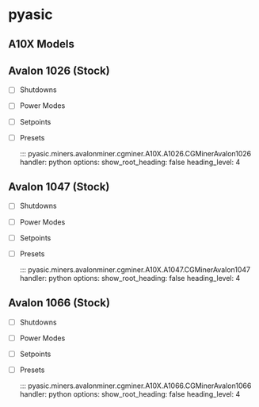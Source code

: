 # pyasic
## A10X Models

## Avalon 1026 (Stock)

- [ ] Shutdowns
- [ ] Power Modes
- [ ] Setpoints
- [ ] Presets

    ::: pyasic.miners.avalonminer.cgminer.A10X.A1026.CGMinerAvalon1026
    handler: python
    options:
        show_root_heading: false
        heading_level: 4

## Avalon 1047 (Stock)

- [ ] Shutdowns
- [ ] Power Modes
- [ ] Setpoints
- [ ] Presets

    ::: pyasic.miners.avalonminer.cgminer.A10X.A1047.CGMinerAvalon1047
    handler: python
    options:
        show_root_heading: false
        heading_level: 4

## Avalon 1066 (Stock)

- [ ] Shutdowns
- [ ] Power Modes
- [ ] Setpoints
- [ ] Presets

    ::: pyasic.miners.avalonminer.cgminer.A10X.A1066.CGMinerAvalon1066
    handler: python
    options:
        show_root_heading: false
        heading_level: 4

